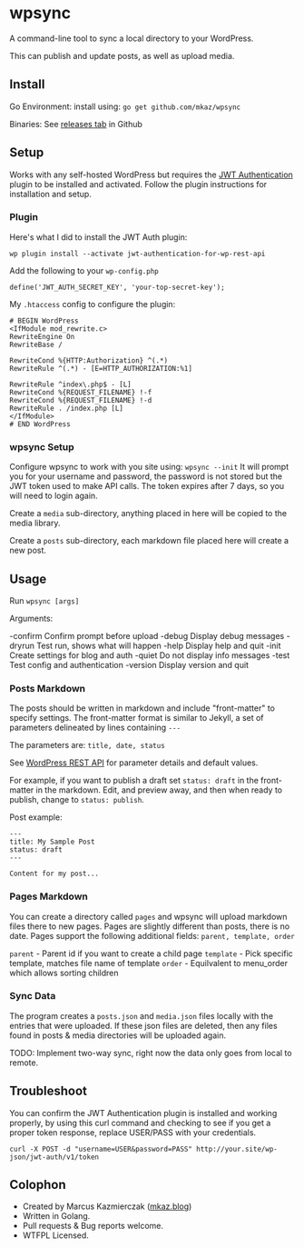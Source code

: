 
# wpsync

A command-line tool to sync a local directory to your WordPress.

This can publish and update posts, as well as upload media.

## Install

Go Environment: install using: `go get github.com/mkaz/wpsync`

Binaries: See [releases tab](https://github.com/mkaz/wpsync/releases) in Github


## Setup

Works with any self-hosted WordPress but requires the [JWT Authentication](https://wordpress.org/plugins/jwt-authentication-for-wp-rest-api/) plugin to be installed and activated. Follow the plugin instructions for installation and setup.

### Plugin

Here's what I did to install the JWT Auth plugin:
```
wp plugin install --activate jwt-authentication-for-wp-rest-api
```

Add the following to your `wp-config.php`

```
define('JWT_AUTH_SECRET_KEY', 'your-top-secret-key');
```


My `.htaccess` config to configure the plugin:
```
# BEGIN WordPress
<IfModule mod_rewrite.c>
RewriteEngine On
RewriteBase /

RewriteCond %{HTTP:Authorization} ^(.*)
RewriteRule ^(.*) - [E=HTTP_AUTHORIZATION:%1]

RewriteRule ^index\.php$ - [L]
RewriteCond %{REQUEST_FILENAME} !-f
RewriteCond %{REQUEST_FILENAME} !-d
RewriteRule . /index.php [L]
</IfModule>
# END WordPress
```

### wpsync Setup

Configure wpsync to work with you site using: `wpsync --init` It will prompt you for your username and password, the password is not stored but the JWT token used to make API calls. The token expires after 7 days, so you will need to login again.

Create a `media` sub-directory, anything placed in here will be copied to the media library.

Create a `posts` sub-directory, each markdown file placed here will create a new post.


## Usage

Run `wpsync [args]`

Arguments:

  -confirm
    	Confirm prompt before upload
  -debug
    	Display debug messages
  -dryrun
    	Test run, shows what will happen
  -help
    	Display help and quit
  -init
    	Create settings for blog and auth
  -quiet
    	Do not display info messages
  -test
    	Test config and authentication
  -version
    	Display version and quit

### Posts Markdown

The posts should be written in markdown and include "front-matter" to specify settings. The front-matter format is similar to Jekyll, a set of parameters delineated by lines containing `---`

The parameters are: `title, date, status`

See [WordPress REST API](https://developer.wordpress.org/rest-api/reference/posts/#create-a-post) for parameter details and default values.

For example, if you want to publish a draft set `status: draft` in the front-matter in the markdown. Edit, and preview away, and then when ready to publish, change to `status: publish`.

Post example:

```
---
title: My Sample Post
status: draft
---

Content for my post...
```

### Pages Markdown

You can create a directory called `pages` and wpsync will upload markdown files there to new pages. Pages are slightly different than posts, there is no date. Pages support the following additional fields: `parent, template, order`

`parent`   - Parent id if you want to create a child page
`template` - Pick specific template, matches file name of template
`order`    - Equilvalent to menu_order which allows sorting children

### Sync Data

The program creates a `posts.json` and `media.json` files locally with the entries that were uploaded. If these json files are deleted, then any files found in posts & media directories will be uploaded again.

TODO: Implement two-way sync, right now the data only goes from local to remote.

## Troubleshoot

You can confirm the JWT Authentication plugin is installed and working properly, by using this curl command and checking to see if you get a proper token response, replace USER/PASS with your credentials.

```
curl -X POST -d "username=USER&password=PASS" http://your.site/wp-json/jwt-auth/v1/token
```


## Colophon

* Created by Marcus Kazmierczak ([mkaz.blog](https://mkaz.blog/))
* Written in Golang.
* Pull requests & Bug reports welcome.
* WTFPL Licensed.

